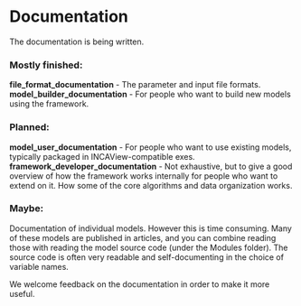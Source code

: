 # Documentation

The documentation is being written.

### Mostly finished:
**file_format_documentation** - The parameter and input file formats.
**model_builder_documentation** - For people who want to build new models using the framework.

### Planned:
**model_user_documentation** - For people who want to use existing models, typically packaged in INCAView-compatible exes.
**framework_developer_documentation** - Not exhaustive, but to give a good overview of how the framework works internally for people who want to extend on it. How some of the core algorithms and data organization works.

### Maybe:
Documentation of individual models. However this is time consuming. Many of these models are published in articles, and you can combine reading those with reading the model source code (under the Modules folder). The source code is often very readable and self-documenting in the choice of variable names.


We welcome feedback on the documentation in order to make it more useful.
